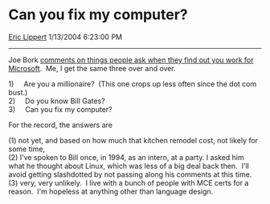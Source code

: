 # Can you fix my computer?

[Eric Lippert](https://social.msdn.microsoft.com/profile/Eric%20Lippert) 1/13/2004 6:23:00 PM

-----

 

Joe Bork [comments on things people ask when they find out you work for Microsoft](http://headblender.com/joe/blog/archives/microsoft/001309.html#001309).  Me, I get the same three over and over. 

1\)     Are you a millionaire?  (This one crops up less often since the dot com bust.)  
2\)     Do you know Bill Gates?  
3\)     Can you fix my computer? 

For the record, the answers are 

(1) not yet, and based on how much that kitchen remodel cost, not likely for some time,  
(2) I've spoken to Bill once, in 1994, as an intern, at a party. I asked him what he thought about Linux, which was less of a big deal back then.  I'll avoid getting slashdotted by not passing along his comments at this time.   
(3) very, very unlikely.  I live with a bunch of people with MCE certs for a reason.  I'm hopeless at anything other than language design.

